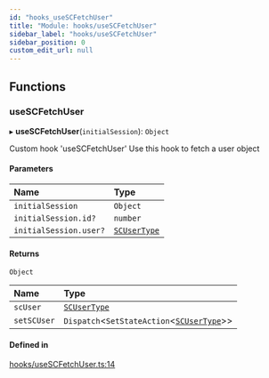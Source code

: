 ```yaml
---
id: "hooks_useSCFetchUser"
title: "Module: hooks/useSCFetchUser"
sidebar_label: "hooks/useSCFetchUser"
sidebar_position: 0
custom_edit_url: null
---
```


## Functions

### useSCFetchUser

▸ **useSCFetchUser**(`initialSession`): `Object`

Custom hook 'useSCFetchUser'
Use this hook to fetch a user object

#### Parameters

| Name | Type |
| :------ | :------ |
| `initialSession` | `Object` |
| `initialSession.id?` | `number` |
| `initialSession.user?` | [`SCUserType`](../interfaces/types_user.SCUserType.md) |

#### Returns

`Object`

| Name | Type |
| :------ | :------ |
| `scUser` | [`SCUserType`](../interfaces/types_user.SCUserType.md) |
| `setSCUser` | `Dispatch`<`SetStateAction`<[`SCUserType`](../interfaces/types_user.SCUserType.md)\>\> |

#### Defined in

[hooks/useSCFetchUser.ts:14](https://github.com/selfcommunity/community-ui/blob/67100aa/packages/sc-core/src/hooks/useSCFetchUser.ts#L14)
